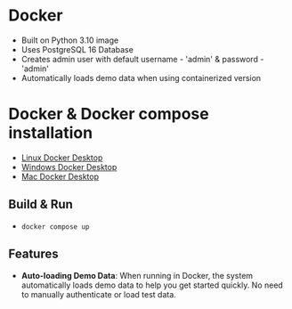 # Docker

- Built on Python 3.10 image
- Uses PostgreSQL 16 Database
- Creates admin user with default username - 'admin' & password - 'admin'
- Automatically loads demo data when using containerized version

# Docker & Docker compose installation

- [Linux Docker Desktop](https://docs.docker.com/desktop/install/linux-install/)
- [Windows Docker Desktop](https://docs.docker.com/desktop/install/windows-install/)
- [Mac Docker Desktop](https://docs.docker.com/desktop/install/mac-install/)

## Build & Run

- ```docker compose up```

## Features

- **Auto-loading Demo Data**: When running in Docker, the system automatically loads demo data to help you get started quickly. No need to manually authenticate or load test data.
